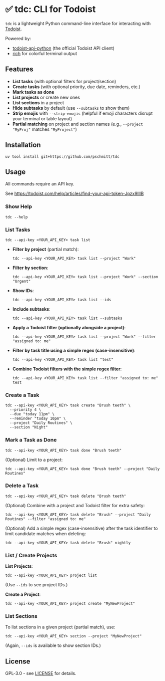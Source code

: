 # ✅ tdc: CLI for Todoist

`tdc` is a lightweight Python command-line interface for interacting with [Todoist](https://todoist.com/).

Powered by:
- [todoist-api-python](https://pypi.org/project/todoist-api-python/) (the official Todoist API client)
- [rich](https://pypi.org/project/rich) for colorful terminal output

## Features

- **List tasks** (with optional filters for project/section)
- **Create tasks** (with optional priority, due date, reminders, etc.)
- **Mark tasks as done**
- **List projects** or create new ones
- **List sections** in a project
- **Hide subtasks** by default (use `--subtasks` to show them)
- **Strip emojis** with `--strip-emojis` (helpful if emoji characters disrupt your terminal or table layout)
- **Partial matching** on project and section names (e.g., `--project "MyProj"` matches `"MyProject"`)

## Installation

```shell
uv tool install git+https://github.com/pschmitt/tdc
```

## Usage

All commands require an API key.

See https://todoist.com/help/articles/find-your-api-token-Jpzx9IIlB

### Show Help

```
tdc --help
```

### List Tasks

```
tdc --api-key <YOUR_API_KEY> task list
```

- **Filter by project** (partial match):
  ```
  tdc --api-key <YOUR_API_KEY> task list --project "Work"
  ```
- **Filter by section**:
  ```
  tdc --api-key <YOUR_API_KEY> task list --project "Work" --section "Urgent"
  ```
- **Show IDs**:
  ```
  tdc --api-key <YOUR_API_KEY> task list --ids
  ```
- **Include subtasks**:
  ```
  tdc --api-key <YOUR_API_KEY> task list --subtasks
  ```
- **Apply a Todoist filter (optionally alongside a project)**:
  ```
  tdc --api-key <YOUR_API_KEY> task list --project "Work" --filter "assigned to: me"
  ```
- **Filter by task title using a simple regex (case-insensitive)**:
  ```
  tdc --api-key <YOUR_API_KEY> task list "test"
  ```
- **Combine Todoist filters with the simple regex filter**:
  ```
  tdc --api-key <YOUR_API_KEY> task list --filter "assigned to: me" test
  ```

### Create a Task

```
tdc --api-key <YOUR_API_KEY> task create "Brush teeth" \
  --priority 4 \
  --due "today 11pm" \
  --reminder "today 10pm" \
  --project "Daily Routines" \
  --section "Night"
```

### Mark a Task as Done

```
tdc --api-key <YOUR_API_KEY> task done "Brush teeth"
```

(Optional) Limit to a project:

```
tdc --api-key <YOUR_API_KEY> task done "Brush teeth" --project "Daily Routines"
```

### Delete a Task

```
tdc --api-key <YOUR_API_KEY> task delete "Brush teeth"
```

(Optional) Combine with a project and Todoist filter for extra safety:

```
tdc --api-key <YOUR_API_KEY> task delete "Brush" --project "Daily Routines" --filter "assigned to: me"
```

(Optional) Add a simple regex (case-insensitive) after the task identifier to limit
candidate matches when deleting:

```
tdc --api-key <YOUR_API_KEY> task delete "Brush" nightly
```

### List / Create Projects

**List Projects**:

```
tdc --api-key <YOUR_API_KEY> project list
```

(Use `--ids` to see project IDs.)

**Create a Project**:

```
tdc --api-key <YOUR_API_KEY> project create "MyNewProject"
```

### List Sections

To list sections in a given project (partial match), use:

```
tdc --api-key <YOUR_API_KEY> section --project "MyNewProject"
```

(Again, `--ids` is available to show section IDs.)

## License

GPL-3.0 - see [LICENSE](LICENSE) for details.
